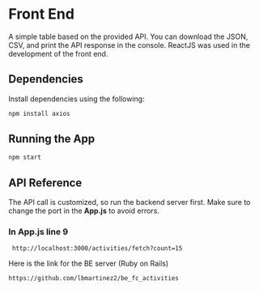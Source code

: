 
# Front End

A simple table based on the provided API. You can download the JSON, CSV, and print the API response in the console.
ReactJS was used in the development of the front end.


## Dependencies

Install dependencies using the following:

```bash
npm install axios
```

## Running the App

```bash
npm start
```

## API Reference

The API call is customized, so run the backend server first. Make sure to change the port in the **App.js** to avoid errors.

### In App.js line 9

```http
 http://localhost:3000/activities/fetch?count=15
```

Here is the link for the BE server (Ruby on Rails)

```http
https://github.com/lbmartinez2/be_fc_activities
```